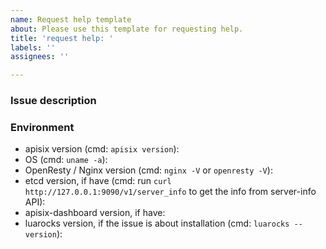 ```yaml
---
name: Request help template
about: Please use this template for requesting help.
title: 'request help: '
labels: ''
assignees: ''

---
```


### Issue description

### Environment

* apisix version (cmd: `apisix version`):
* OS (cmd: `uname -a`):
* OpenResty / Nginx version (cmd: `nginx -V` or `openresty -V`):
* etcd version, if have (cmd: run `curl http://127.0.0.1:9090/v1/server_info` to get the info from server-info API):
* apisix-dashboard version, if have:
* luarocks version, if the issue is about installation (cmd: `luarocks --version`):

